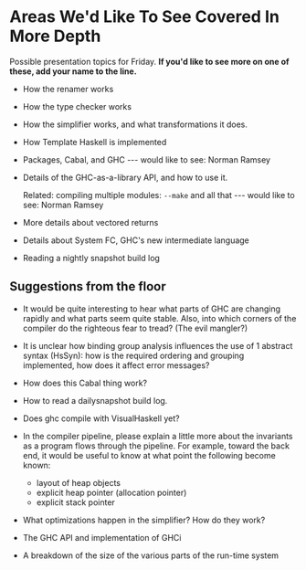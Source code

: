 # Areas We'd Like To See Covered In More Depth



Possible presentation topics for Friday.  **If you'd like to see more on one of these, add your name to the line.**


- How the renamer works

- How the type checker works

- How the simplifier works, and what transformations it does.

- How Template Haskell is implemented

- Packages, Cabal, and GHC --- would like to see: Norman Ramsey

- Details of the GHC-as-a-library API, and how to use it.

  Related: compiling multiple modules: `--make` and all that --- would like to see: Norman Ramsey

- More details about vectored returns

- Details about System FC, GHC's new intermediate language

- Reading a nightly snapshot build log

## Suggestions from the floor


- It would be quite interesting to hear what parts of GHC are changing rapidly and what parts seem quite stable.  Also, into which corners of the compiler do the righteous fear to tread?  (The evil mangler?)
- It is unclear how binding group analysis influences the use of 1 abstract syntax (HsSyn): how is the required ordering and grouping implemented, how does it affect error messages? 
- How does this Cabal thing work?
- How to read a dailysnapshot build log.
- Does ghc compile with VisualHaskell yet?
- In the compiler pipeline, please explain a little more about the invariants as a program flows through the pipeline.  For example, toward the back end, it would be useful to know at what point the following become known:

  - layout of heap objects
  - explicit heap pointer (allocation pointer)
  - explicit stack pointer
- What optimizations happen in the simplifier? How do they work?
- The GHC API and implementation of GHCi
- A breakdown of the size of the various parts of the run-time system
